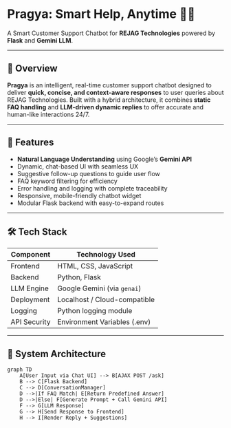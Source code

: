 # Pragya: Smart Help, Anytime 🤖💬  
A Smart Customer Support Chatbot for **REJAG Technologies** powered by **Flask** and **Gemini LLM**.

---

## 🧠 Overview

**Pragya** is an intelligent, real-time customer support chatbot designed to deliver **quick, concise, and context-aware responses** to user queries about REJAG Technologies. Built with a hybrid architecture, it combines **static FAQ handling** and **LLM-driven dynamic replies** to offer accurate and human-like interactions 24/7.

---

## 🚀 Features

- **Natural Language Understanding** using Google’s **Gemini API**
- Dynamic, chat-based UI with seamless UX
- Suggestive follow-up questions to guide user flow
- FAQ keyword filtering for efficiency
- Error handling and logging with complete traceability
- Responsive, mobile-friendly chatbot widget
- Modular Flask backend with easy-to-expand routes

---

## 🛠️ Tech Stack

| Component     | Technology Used               |
|---------------|-------------------------------|
| Frontend      | HTML, CSS, JavaScript         |
| Backend       | Python, Flask                 |
| LLM Engine    | Google Gemini (via `genai`)   |
| Deployment    | Localhost / Cloud-compatible  |
| Logging       | Python logging module         |
| API Security  | Environment Variables (.env)  |

---

## 🧱 System Architecture

```mermaid
graph TD
    A[User Input via Chat UI] --> B[AJAX POST /ask]
    B --> C[Flask Backend]
    C --> D[ConversationManager]
    D -->|If FAQ Match| E[Return Predefined Answer]
    D -->|Else| F[Generate Prompt + Call Gemini API]
    F --> G[LLM Response]
    G --> H[Send Response to Frontend]
    H --> I[Render Reply + Suggestions]
```
